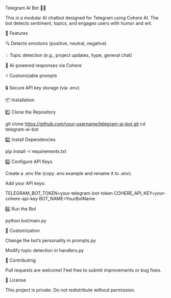 Telegram AI Bot 🤖💬

This is a modular AI chatbot designed for Telegram using Cohere AI. The bot detects sentiment, topics, and engages users with humor and wit.

🚀 Features

🔍 Detects emotions (positive, neutral, negative)

💡 Topic detection (e.g., project updates, hype, general chat)

🤖 AI-powered responses via Cohere

⚡ Customizable prompts

🔒 Secure API key storage (via .env)

📦 Installation

1️⃣ Clone the Repository

git clone https://github.com/your-username/telegram-ai-bot.git
cd telegram-ai-bot

2️⃣ Install Dependencies

pip install -r requirements.txt

3️⃣ Configure API Keys

Create a .env file (copy .env.example and rename it to .env).

Add your API keys:

TELEGRAM_BOT_TOKEN=your-telegram-bot-token
COHERE_API_KEY=your-cohere-api-key
BOT_NAME=YourBotName

4️⃣ Run the Bot

python bot/main.py

📌 Customization

Change the bot’s personality in prompts.py

Modify topic detection in handlers.py

🤝 Contributing

Pull requests are welcome! Feel free to submit improvements or bug fixes.

📜 License

This project is private. Do not redistribute without permission.
